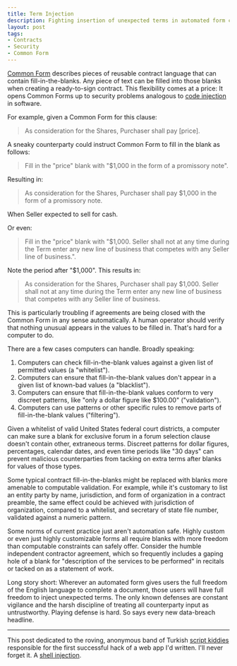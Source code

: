 ```yaml
---
title: Term Injection
description: Fighting insertion of unexpected terms in automated form contracts
layout: post
tags:
- Contracts
- Security
- Common Form
---
```


[Common Form][commonform] describes pieces of reusable contract language that can contain fill-in-the-blanks. Any piece of text can be filled into those blanks when creating a ready-to-sign contract. This flexibility comes at a price: It opens Common Forms up to security problems analogous to [code injection][code injection] in software.

<!--jump-->

For example, given a Common Form for this clause:

> As consideration for the Shares, Purchaser shall pay [price].

A sneaky counterparty could instruct Common Form to fill in the blank as follows:

> Fill in the "price" blank with "$1,000 in the form of a promissory note".

Resulting in:

> As consideration for the Shares, Purchaser shall pay $1,000 in the form of a promissory note.

When Seller expected to sell for cash.

Or even:

> Fill in the "price" blank with "$1,000. Seller shall not at any time during the Term enter any new line of business that competes with any Seller line of business.".

Note the period after "$1,000". This results in:

> As consideration for the Shares, Purchaser shall pay $1,000. Seller shall not at any time during the Term enter any new line of business that competes with any Seller line of business.

This is particularly troubling if agreements are being closed with the Common Form in any sense automatically. A human operator should verify that nothing unusual appears in the values to be filled in. That's hard for a computer to do.

There are a few cases computers can handle. Broadly speaking:

1. Computers can check fill-in-the-blank values against a given list of permitted values (a "whitelist").
2. Computers can ensure that fill-in-the-blank values don't appear in a given list of known-bad values (a "blacklist").
3. Computers can ensure that fill-in-the-blank values conform to very discreet patterns, like "only a dollar figure like $100.00" ("validation").
4. Computers can use patterns or other specific rules to remove parts of fill-in-the-blank values ("filtering").

Given a whitelist of valid United States federal court districts, a computer can make sure a blank for exclusive forum in a forum selection clause doesn't contain other, extraneous terms. Discreet patterns for dollar figures, percentages, calendar dates, and even time periods like "30 days" can prevent malicious counterparties from tacking on extra terms after blanks for values of those types.

Some typical contract fill-in-the-blanks might be replaced with blanks more amenable to computable validation. For example, while it's customary to list an entity party by name, jurisdiction, and form of organization in a contract preamble, the same effect could be achieved with jurisdiction of organization, compared to a whitelist, and secretary of state file number, validated against a numeric pattern.

Some norms of current practice just aren't automation safe. Highly custom or even just highly customizable forms all require blanks with more freedom than computable constraints can safely offer. Consider the humble independent contractor agreement, which so frequently includes a gaping hole of a blank for "description of the services to be performed" in recitals or tacked on as a statement of work.

Long story short: Wherever an automated form gives users the full freedom of the English language to complete a document, those users will have full freedom to inject unexpected terms. The only known defenses are constant vigilance and the harsh discipline of treating all counterparty input as untrustworthy. Playing defense is hard. So says every new data-breach headline.

---

This post dedicated to the roving, anonymous band of Turkish [script kiddies][script-kiddie] responsible for the first successful hack of a web app I'd written. I'll never forget it. A [shell injection][shell-injection].

[script-kiddie]: https://en.wikipedia.org/wiki/Script_kiddie
[commonform]: https://commonform.github.io
[code injection]: https://en.wikipedia.org/wiki/Code_injection
[shell-injection]: https://en.wikipedia.org/wiki/Code_injection#Shell_injection
